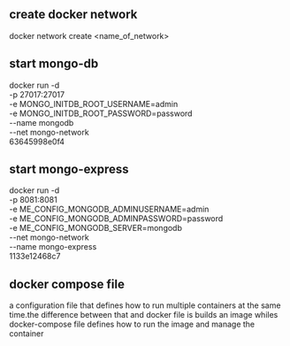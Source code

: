 ## create docker network

docker network create <name_of_network>

## start mongo-db

docker run -d \
-p 27017:27017 \
-e MONGO_INITDB_ROOT_USERNAME=admin \
-e MONGO_INITDB_ROOT_PASSWORD=password \
--name mongodb \
--net mongo-network \
63645998e0f4

## start mongo-express

docker run -d \
-p 8081:8081 \
-e ME_CONFIG_MONGODB_ADMINUSERNAME=admin \
-e ME_CONFIG_MONGODB_ADMINPASSWORD=password \
-e ME_CONFIG_MONGODB_SERVER=mongodb \
--net mongo-network \
--name mongo-express \
1133e12468c7

## docker compose file

a configuration file that defines how to run multiple containers at the same time.the difference between that and docker file is builds an image whiles docker-compose file defines how to run the image and manage the container
